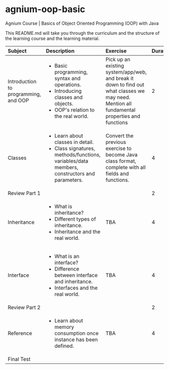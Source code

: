 # agnium-oop-basic
Agnium Course | Basics of Object Oriented Programming (OOP) with Java

This README.md will take you through the curriculum and the structure of the learning course and the learning material. 

| Subject        | Description           | Exercise  | Duration |
|:------------- |:-------------|:-----|:------------|
| Introduction to programming, and OOP | <ul><li>Basic programming, syntax and operations. </li><li>Introducing classes and objects. </li><li>OOP's relation to the real world.</li></ul> | Pick up an existing system/app/web, and break it down to find out what classes we may need. Mention all fundamental properties and functions| 2 |
| Classes	| <ul><li>Learn about classes in detail. </li><li>Class signatures, methods/functions, variables/data members, constructors and parameters. </li></ul>| Convert the previous exercise to become Java class format, complete with all fields and functions. |4|
|Review Part 1|||2|
|Inheritance |<ul><li> What is inheritance? </li><li>Different types of inheritance. </li><li>Inheritance and the real world. </li></ul>| TBA	|4 |
|Interface | <ul><li>What is an interface? </li><li>Difference between interface and inheritance. </li><li>Interfaces and the real world. </li></ul>| TBA |	4|
|Review Part 2|||2|
|Reference	| <ul><li>Learn about memory consumption once instance has been defined. </li></ul>| TBA | 4|
|Final Test||||

